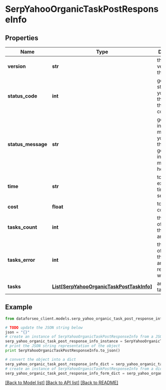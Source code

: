# SerpYahooOrganicTaskPostResponseInfo


## Properties

Name | Type | Description | Notes
------------ | ------------- | ------------- | -------------
**version** | **str** | the current version of the API | [optional] 
**status_code** | **int** | general status code you can find the full list of the response codes here | [optional] 
**status_message** | **str** | general informational message you can find the full list of general informational messages here | [optional] 
**time** | **str** | total execution time, seconds | [optional] 
**cost** | **float** | total tasks cost, USD | [optional] 
**tasks_count** | **int** | the number of tasks in the tasks array | [optional] 
**tasks_error** | **int** | the number of tasks in the tasks array returned with an error | [optional] 
**tasks** | [**List[SerpYahooOrganicTaskPostTaskInfo]**](SerpYahooOrganicTaskPostTaskInfo.md) | array of tasks | [optional] 

## Example

```python
from dataforseo_client.models.serp_yahoo_organic_task_post_response_info import SerpYahooOrganicTaskPostResponseInfo

# TODO update the JSON string below
json = "{}"
# create an instance of SerpYahooOrganicTaskPostResponseInfo from a JSON string
serp_yahoo_organic_task_post_response_info_instance = SerpYahooOrganicTaskPostResponseInfo.from_json(json)
# print the JSON string representation of the object
print SerpYahooOrganicTaskPostResponseInfo.to_json()

# convert the object into a dict
serp_yahoo_organic_task_post_response_info_dict = serp_yahoo_organic_task_post_response_info_instance.to_dict()
# create an instance of SerpYahooOrganicTaskPostResponseInfo from a dict
serp_yahoo_organic_task_post_response_info_form_dict = serp_yahoo_organic_task_post_response_info.from_dict(serp_yahoo_organic_task_post_response_info_dict)
```
[[Back to Model list]](../README.md#documentation-for-models) [[Back to API list]](../README.md#documentation-for-api-endpoints) [[Back to README]](../README.md)


